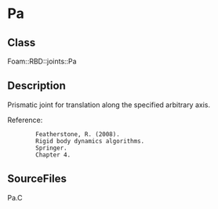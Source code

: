 # Pa 
## Class
Foam::RBD::joints::Pa

## Description
Prismatic joint for translation along the specified arbitrary axis.

Reference:
```
        Featherstone, R. (2008).
        Rigid body dynamics algorithms.
        Springer.
        Chapter 4.
```

## SourceFiles
Pa.C

